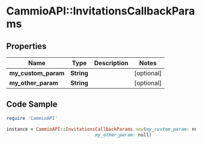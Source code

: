 # CammioAPI::InvitationsCallbackParams

## Properties

Name | Type | Description | Notes
------------ | ------------- | ------------- | -------------
**my_custom_param** | **String** |  | [optional] 
**my_other_param** | **String** |  | [optional] 

## Code Sample

```ruby
require 'CammioAPI'

instance = CammioAPI::InvitationsCallbackParams.new(my_custom_param: null,
                                 my_other_param: null)
```


